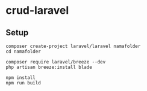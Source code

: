 # crud-laravel
## Setup
```
composer create-project laravel/laravel namafolder
cd namafolder

composer require laravel/breeze --dev
php artisan breeze:install blade

npm install
npm run build
```

